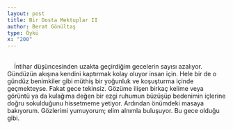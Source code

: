 ```yaml
---
layout: post
title: Bir Dosta Mektuplar II
author: Berat Gönültaş
type: Öykü
x: "200"
---
```

<br/>
&nbsp;&nbsp;&nbsp;&nbsp;İntihar düşüncesinden uzakta geçirdiğim gecelerin sayısı azalıyor. Gündüzün akışına kendini kaptırmak kolay oluyor insan için. Hele bir de o gündüz benimkiler gibi müthiş bir yoğunluk ve koşuşturma içinde geçmekteyse. Fakat gece tekinsiz. Gözüme ilişen birkaç kelime veya görüntü ya da kulağıma değen bir ezgi ruhumun büzüşüp bedenimin içlerine doğru sokulduğunu hissetmeme yetiyor. Ardından önümdeki masaya bakıyorum. Gözlerimi yumuyorum; elim alnımla buluşuyor. Bu gece olduğu gibi.
